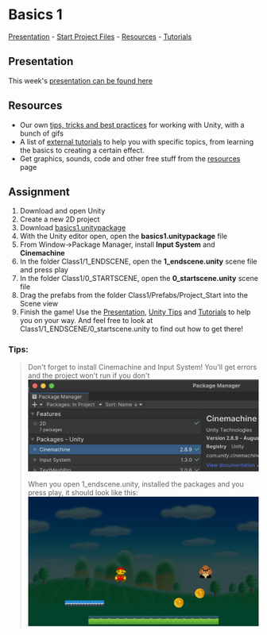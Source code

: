 # Basics 1

[Presentation](../presentations/basics1.pdf) -
[Start Project Files](../startprojects/basics1.unitypackage) -
[Resources](0_resources.md) -
[Tutorials](0_tutorials.md#basics-1-tutorials)

## Presentation
This week's [presentation can be found here](../presentations/basics1.pdf)

## Resources
- Our own [tips, tricks and best practices](0_unity.md) for working with Unity, with a bunch of gifs
- A list of [external tutorials](0_tutorials.md#basics-1-tutorials) to help you with specific topics, from learning the basics to creating a certain effect.
- Get graphics, sounds, code and other free stuff from the [resources](0_resources.md) page

## Assignment
1. Download and open Unity
2. Create a new 2D project
3. Download [basics1.unitypackage](../startprojects/basics1.unitypackage)
4. With the Unity editor open, open the **basics1.unitypackage** file
5. From Window->Package Manager, install **Input System** and **Cinemachine**
6. In the folder Class1/1_ENDSCENE, open the **1_endscene.unity** scene file and press play
7. In the folder Class1/0_STARTSCENE, open the **0_startscene.unity** scene file
8. Drag the prefabs from the folder Class1/Prefabs/Project_Start into the Scene view
9. Finish the game! Use the [Presentation](../presentations/basics1.pdf), [Unity Tips](0_unity.md) and [Tutorials](0_tutorials.md#basics-1-tutorials) to help you on your way. And feel free to look at Class1/1_ENDSCENE/0_startscene.unity to find out how to get there!

### Tips:
>Don't forget to install Cinemachine and Input System! You'll get errors and the project won't run if you don't
![](../img/basics1/basics1packages.png)
>  
> When you open 1_endscene.unity, installed the packages and you press play, it should look like this:
![](../img/basics1/endscene.png)